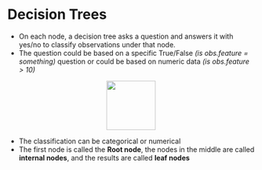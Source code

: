 # Decision Trees

*   On each node, a decision tree asks a question and answers it with yes/no to classify observations under that node.
*   The question could be based on a specific True/False *(is obs.feature = something)* question or could be based on numeric data *(is obs.feature > 10)*

<p align="center">
  <img width="100" height="100" src="https://upload.wikimedia.org/wikipedia/commons/f/ff/Decision_tree_model.png">
</p>

*   The classification can be categorical or numerical
*   The first node is called the **Root node**, the nodes in the middle are called **internal nodes**, and the results are called **leaf nodes**

